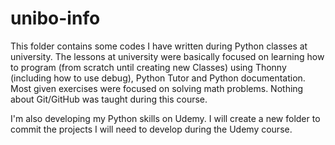 # unibo-info
This folder contains some codes I have written during Python classes at university.
The lessons at university were basically focused on learning how to program (from scratch until creating new Classes) using Thonny (including how to use debug), Python Tutor and Python documentation. Most given exercises were focused on solving math problems. Nothing about Git/GitHub was taught during this course.

I'm also developing my Python skills on Udemy. I will create a new folder to commit the projects I will need to develop during the Udemy course.
